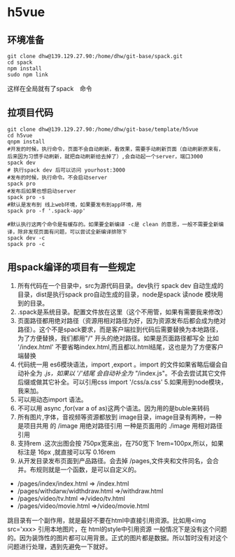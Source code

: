 # h5vue

## 环境准备 
```shell
git clone dhw@139.129.27.90:/home/dhw/git-base/spack.git
cd spack
npm install
sudo npm link
```
这样在全局就有了spack　命令

## 拉项目代码
```shell
git clone dhw@139.129.27.90:/home/dhw/git-base/template/h5vue
cd h5vue
qnpm install
#开发的时候，执行命令，页面不会自动刷新，看效果，需要手动刷新页面（自动刷新原来有，后来因为习惯手动刷新，就把自动刷新给去掉了）,会自动起一个server，端口3000
spack dev
# 执行spack dev 后可以访问 yourhost:3000
#发布的时候，执行命令。不会启动server
spack pro
#发布后如果也想启动server
spack pro -s
#默认是发布到 线上web环境，如果要发布到app环境，用 
spack pro -f '.spack-app'

#默认执行这两个命令是有缓存的。如果要全新编译 -c是 clean 的意思，一般不需要全新编译，除非发现页面有问题，可以尝试全新编译排除下
spack dev -c
spack pro -c
```
## 用spack编译的项目有一些规定
1. 所有代码在一个目录中，src为源代码目录。dev执行 spack dev 自动生成的目录，dist是执行spack pro自动生成的目录，node是spack 读node 模块用到的目录。
2. .spack是系统目录。配置文件放在这里（这个不用管，如果有需要我来修改）
3. 页面路径都用绝对路径（资源用相对路径为好，因为资源发布后都会成为绝对路径）。这个不是spack要求，而是客户端拉到代码后需要替换为本地路径，为了方便替换，我们都用"/" 开头的绝对路径。如果是页面路径都写全 比如 '/index.html' 不要省略index.html,而且都以.html结尾，这也是为了方便客户端替换
4. 代码统一用 es6模块语法，import ,export 。import 的文件如果省略后缀会自动补全为 *.js，如果以 '/'结尾 会自动补全为 "*/index.js"。不会去尝试其它文件后缀或做其它补全。可以引用css import '/css/a.css'
5.如果用到node模块，我来加。
6. 可以用动态import 语法。
7. 不可以用 async ,for(var a of as)这两个语法。因为用的是buble来转码
8. 所有图片,字体，音视频等资源都放到 image目录，image目录有两种，一种是项目共用 的 /image 用绝对路径引用 一种是页面用的 ./image 用相对路径引用
9. 支持rem .这次出图会按 750px宽来出，在750宽下 1rem=100px,所以，如果标注是 16px ,就直接可以写 0.16rem
10. 从开发目录发布页面到产品路径。会去掉 /pages,文件夹和文件同名，会合并。布规则就是一个函数，是可以自定义的。

   - /pages/index/index.html        => /index.html
   - /pages/withdarw/widthdraw.html =>/withdraw.html
   - /pages/video/tv.html           =>/video/tv.html
   - /pages/video/movie.html        =>/video/movie.html
   
  跳目录有一个副作用，就是最好不要在html中直接引用资源。比如用<img src='xxx> 引用本地图片，在 html的style中引用资源 一般情况下是没有这个问题的。因为装饰性的图片都可以用背景。正式的图片都是数据。所以暂时没有对这个问题进行处理，遇到先避免一下就好。
